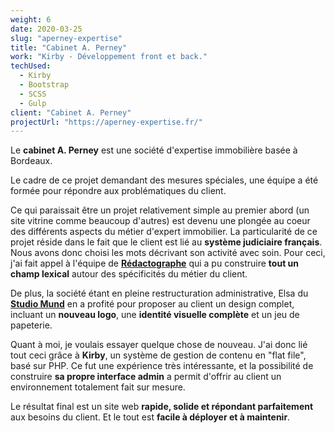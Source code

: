 ```yaml
---
weight: 6
date: 2020-03-25
slug: "aperney-expertise"
title: "Cabinet A. Perney"
work: "Kirby - Développement front et back."
techUsed:
  - Kirby
  - Bootstrap
  - SCSS
  - Gulp
client: "Cabinet A. Perney"
projectUrl: "https://aperney-expertise.fr/"
---
```

Le **cabinet A. Perney** est une société d'expertise immobilière basée à Bordeaux.

Le cadre de ce projet demandant des mesures spéciales, une équipe a été formée pour répondre aux problématiques du client.

<!--more-->

Ce qui paraissait être un projet relativement simple au premier abord (un site vitrine comme beaucoup d'autres) est devenu une plongée au coeur des différents aspects du métier d'expert immobilier. La particularité de ce projet réside dans le fait que le client est lié au **système judiciaire français**. Nous avons donc choisi les mots décrivant son activité avec soin. Pour ceci, j'ai fait appel à l'équipe de [**Rédactographe**](https://www.redactographe.com/) qui a pu construire **tout un champ lexical** autour des spécificités du métier du client.

De plus, la société étant en pleine restructuration administrative, Elsa du [**Studio Mund**](https://studiomund.fr) en a profité pour proposer au client un design complet, incluant un **nouveau logo**, une **identité visuelle complète** et un jeu de papeterie.

Quant à moi, je voulais essayer quelque chose de nouveau. J'ai donc lié tout ceci grâce à **Kirby**, un système de gestion de contenu en "flat file", basé sur PHP. Ce fut une expérience très intéressante, et la possibilité de construire **sa propre interface admin** a permit d'offrir au client un environnement totalement fait sur mesure.

Le résultat final est un site web **rapide, solide et répondant parfaitement** aux besoins du client. Et le tout est **facile à déployer et à maintenir**.
